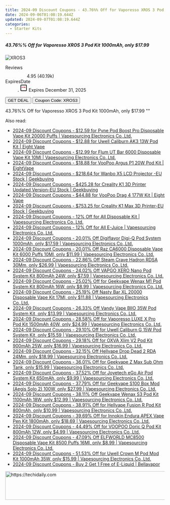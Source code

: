 ```yaml
---
title: 2024-09 Discount Coupons - 43.76%% Off for Vaporesso XROS 3 Pod Kit 1000mAh, only $17.99 | Vapesourcing Electronics Co.,Ltd.
date: 2024-09-06T01:08:19.644Z
updated: 2024-09-07T01:08:19.644Z
categories:
  - Starter Kits
---
```



<div class="max-w-4xl mx-auto grid grid-cols-1 lg:max-w-5xl lg:gap-x-20 lg:grid-cols-2">
  <div class="relative p-3 col-start-1 row-start-1 flex flex-col-reverse rounded-lg bg-gradient-to-t from-black/75 via-black/0 sm:bg-none sm:row-start-2 sm:p-0 lg:row-start-1">
    <h5 class="mt-1 text-lg font-semibold text-white sm:text-slate-900 md:text-2xl dark:sm:text-white">43.76%% Off for Vaporesso XROS 3 Pod Kit 1000mAh, only $17.99</h5>
  </div>
  
  <div class="col-start-1 col-end-3 row-start-1 grid gap-4 sm:mb-6 sm:grid-cols-4 lg:col-start-2 lg:row-span-6 lg:row-end-6 lg:mb-0 lg:gap-6">
      <img src="&quot;https://static.shareasale.com/image/90958/deal/VaporessoXROS3PodKit1000mAh.png&quot;" onClick="javascript:window.open(decodeURIComponent('%22https%3A%2F%2Fwww.shareasale.com%2Fu.cfm%3Fd%3D968632%26m%3D90958%26u%3D4338022%22'), '_blank');void(0);" alt="XROS3" class="h-60 w-full rounded-lg object-cover sm:col-span-2 sm:h-52 lg:col-span-full" loading="lazy" />
    
  </div>
  <dl class="row-start-2 mt-4 flex items-center text-xs font-medium sm:row-start-3 sm:mt-1 md:mt-2.5 lg:row-start-2">
    <dt class="sr-only">Reviews</dt>
    <dd class="flex items-center text-indigo-600 dark:text-indigo-400">
      <svg width="24" height="24" fill="none" aria-hidden="true" class="mr-1 stroke-current dark:stroke-indigo-500">
        <path d="m12 5 2 5h5l-4 4 2.103 5L12 16l-5.103 3L9 14l-4-4h5l2-5Z" stroke-width="2" stroke-linecap="round" stroke-linejoin="round" />
      </svg>
      <span>4.95 <span class="font-normal text-slate-400">(40.19k)</span></span>
    </dd>
    <dt class="sr-only">ExpiresDate</dt>
    <dd class="flex items-center">
      <svg width="2" height="2" aria-hidden="true" fill="currentColor" class="mx-3 text-slate-300">
        <circle cx="1" cy="1" r="1" />
      </svg>
      <svg width="24" height="24" viewBox="0 0 24 24" fill="none" stroke="currentColor" stroke-width="2">
        <rect x="3" y="3" width="18" height="18" rx="2" fill="#fff" />
        <path d="M6 10L18 10" stroke="red" stroke-width="2" fill="none" />
        <path d="M10 6L10 18" stroke="#fff" stroke-width="2" fill="none" />
      </svg>
      Expires December 31, 2025    </dd>
  </dl>
  <div class="col-start-1 row-start-3 mt-4 self-center sm:col-start-2 sm:row-span-2 sm:row-start-2 sm:mt-0 lg:col-start-1 lg:row-start-3 lg:row-end-4 lg:mt-6">
    <button type="button" onClick="javascript:window.open(decodeURIComponent('%22https%3A%2F%2Fwww.shareasale.com%2Fu.cfm%3Fd%3D968632%26m%3D90958%26u%3D4338022%22'), '_blank');void(0);" class="rounded-lg bg-red-600 px-3 py-2 text-sm font-medium leading-6 text-white">GET DEAL</button>
    <button type="button" onClick="javascript:window.open(decodeURIComponent('%22https%3A%2F%2Fwww.shareasale.com%2Fu.cfm%3Fd%3D968632%26m%3D90958%26u%3D4338022%22'), '_blank');void(0);" class="border-dashed border-2 border-indigo-600 bg-green-100 text-sm leading-6 font-medium py-2 px-3 rounded-lg">Coupon Code: XROS3</button>
  </div>
  <p class="col-start-1 mt-4 text-sm leading-6 sm:col-span-2 lg:col-span-1 lg:row-start-4 lg:mt-6 dark:text-slate-400">
    43.76%% Off for Vaporesso XROS 3 Pod Kit 1000mAh, only $17.99 
""  </p>
</div>
<span class="atpl-alsoreadstyle">Also read:</span>
<div><ul>
<li><a href="https://coupons.techidaily.com/coupon-1102522-share-90958-sale/"><u>2024-09 Discount Coupons - $12.59 for Pyne Pod Boost Pro Disposable Vape Kit 20000 Puffs | Vapesourcing Electronics Co.,Ltd.</u></a></li>
<li><a href="https://coupons.techidaily.com/coupon-1097647-share-59344-sale/"><u>2024-09 Discount Coupons - $12.88 for Uwell Caliburn AK3 13W Pod Kit | Eight Vape</u></a></li>
<li><a href="https://coupons.techidaily.com/coupon-1062742-share-90958-sale/"><u>2024-09 Discount Coupons - $12.99 for Flum UT Bar 6000 Disposable Vape Kit 10Ml | Vapesourcing Electronics Co.,Ltd.</u></a></li>
<li><a href="https://coupons.techidaily.com/coupon-1097645-share-59344-sale/"><u>2024-09 Discount Coupons - $18.88 for VooPoo Argus P1 20W Pod Kit | EightVape</u></a></li>
<li><a href="https://coupons.techidaily.com/coupon-1100686-share-38812-sale/"><u>2024-09 Discount Coupons - $218.64 for Wanbo X5 LCD Projector -EU Stock | Geekbuying</u></a></li>
<li><a href="https://coupons.techidaily.com/coupon-1100683-share-38812-sale/"><u>2024-09 Discount Coupons - $425.28 for Creality K1 3D Printer Updated Version-EU Stock | Geekbuying</u></a></li>
<li><a href="https://coupons.techidaily.com/coupon-1097640-share-59344-sale/"><u>2024-09 Discount Coupons - $44.88 for VooPoo Drag 4 177W Kit | Eight Vape</u></a></li>
<li><a href="https://coupons.techidaily.com/coupon-1100685-share-38812-sale/"><u>2024-09 Discount Coupons - $753.25 for Creality K1 Max 3D Printer-EU Stock | Geekbuying</u></a></li>
<li><a href="https://coupons.techidaily.com/coupon-1036189-share-90958-sale/"><u>2024-09 Discount Coupons - 12% Off for All Disposable Kit | Vapesourcing Electronics Co.,Ltd.</u></a></li>
<li><a href="https://coupons.techidaily.com/coupon-1036173-share-90958-sale/"><u>2024-09 Discount Coupons - 12% Off for All E-Juice | Vapesourcing Electronics Co.,Ltd.</u></a></li>
<li><a href="https://coupons.techidaily.com/coupon-1072019-share-90958-sale/"><u>2024-09 Discount Coupons - 20.01% Off Digiflavor Digi-Q Pod System 1000mAh, only $17.59 | Vapesourcing Electronics Co.,Ltd.</u></a></li>
<li><a href="https://coupons.techidaily.com/coupon-1048230-share-90958-sale/"><u>2024-09 Discount Coupons - 20.01% Off Raz CA6000 Disposable Vape Kit 6000 Puffs 10Ml, only $11.99 | Vapesourcing Electronics Co.,Ltd.</u></a></li>
<li><a href="https://coupons.techidaily.com/coupon-1069385-share-90958-sale/"><u>2024-09 Discount Coupons - 22.86% Off Steam Crave Hadron RDSA 30Mm, only $26.99 | Vapesourcing Electronics Co.,Ltd.</u></a></li>
<li><a href="https://coupons.techidaily.com/coupon-1100831-share-90958-sale/"><u>2024-09 Discount Coupons - 24.02% Off VAPGO XERO Nano Pod System Kit 800mAh 24W, only $7.59 | Vapesourcing Electronics Co.,Ltd.</u></a></li>
<li><a href="https://coupons.techidaily.com/coupon-892179-share-90958-sale/"><u>2024-09 Discount Coupons - 25.02% Off for Geekvape Wenax M1 Pod System Kit 800mAh 16W, only $8.99 | Vapesourcing Electronics Co.,Ltd.</u></a></li>
<li><a href="https://coupons.techidaily.com/coupon-1102845-share-90958-sale/"><u>2024-09 Discount Coupons - 25.19% Off Nasty Bar XL 20000 Disposable Vape Kit 17Ml, only $11.88 | Vapesourcing Electronics Co.,Ltd.</u></a></li>
<li><a href="https://coupons.techidaily.com/coupon-1101872-share-90958-sale/"><u>2024-09 Discount Coupons - 26.33% Off Vandy Vape BIIO 35W Pod System Kit, only $13.99 | Vapesourcing Electronics Co.,Ltd.</u></a></li>
<li><a href="https://coupons.techidaily.com/coupon-1049620-share-90958-sale/"><u>2024-09 Discount Coupons - 28.58% Off for Vaporesso LUXE X Pro Pod Kit 1500mAh 40W, only $24.99 | Vapesourcing Electronics Co.,Ltd.</u></a></li>
<li><a href="https://coupons.techidaily.com/coupon-704070-share-90958-sale/"><u>2024-09 Discount Coupons - 29.10% Off for Uwell Caliburn G 15W Pod System Kit, only $15.59 | Vapesourcing Electronics Co.,Ltd.</u></a></li>
<li><a href="https://coupons.techidaily.com/coupon-1033356-share-90958-sale/"><u>2024-09 Discount Coupons - 29.18% Off for OXVA Xlim V2 Pod Kit 900mAh 25W, only $16.99 | Vapesourcing Electronics Co.,Ltd.</u></a></li>
<li><a href="https://coupons.techidaily.com/coupon-1071405-share-90958-sale/"><u>2024-09 Discount Coupons - 32.15% Off Hellvape Drop Dead 2 RDA 24Mm, only $18.99 | Vapesourcing Electronics Co.,Ltd.</u></a></li>
<li><a href="https://coupons.techidaily.com/coupon-791468-share-90958-sale/"><u>2024-09 Discount Coupons - 36.01% Off for Geekvape Z Max Sub Ohm Tank, only $15.99 | Vapesourcing Electronics Co.,Ltd.</u></a></li>
<li><a href="https://coupons.techidaily.com/coupon-873638-share-90958-sale/"><u>2024-09 Discount Coupons - 37.52% Off for Joyetech eGo Air Pod System Kit 650mAh, only $9.99 | Vapesourcing Electronics Co.,Ltd.</u></a></li>
<li><a href="https://coupons.techidaily.com/coupon-829802-share-90958-sale/"><u>2024-09 Discount Coupons - 37.79% Off for Geekvape S100 Box Mod (Aegis Solo 2) 100W, only $27.99 | Vapesourcing Electronics Co.,Ltd.</u></a></li>
<li><a href="https://coupons.techidaily.com/coupon-1055123-share-90958-sale/"><u>2024-09 Discount Coupons - 38.11% Off Geekvape Wenax S3 Pod Kit 1100mAh 18W, only $12.99 | Vapesourcing Electronics Co.,Ltd.</u></a></li>
<li><a href="https://coupons.techidaily.com/coupon-1027339-share-90958-sale/"><u>2024-09 Discount Coupons - 38.91% Off for Hellvape Fusion R Pod Kit 800mAh, only $10.99 | Vapesourcing Electronics Co.,Ltd.</u></a></li>
<li><a href="https://coupons.techidaily.com/coupon-993547-share-90958-sale/"><u>2024-09 Discount Coupons - 39.69% Off for Innokin Endura APEX Vape Pen Kit 1800mAh, only $18.69 | Vapesourcing Electronics Co.,Ltd.</u></a></li>
<li><a href="https://coupons.techidaily.com/coupon-1007305-share-90958-sale/"><u>2024-09 Discount Coupons - 44.49% Off for VOOPOO Doric Q Pod Kit 800mAh 12W, only $4.99 | Vapesourcing Electronics Co.,Ltd.</u></a></li>
<li><a href="https://coupons.techidaily.com/coupon-1034498-share-90958-sale/"><u>2024-09 Discount Coupons - 47.09% Off ELFWORLD MC8500 Disposable Vape Kit 8500 Puffs 16Ml, only $8.99 | Vapesourcing Electronics Co.,Ltd.</u></a></li>
<li><a href="https://coupons.techidaily.com/coupon-985119-share-90958-sale/"><u>2024-09 Discount Coupons - 51.53% Off for Uwell Crown M Pod Mod Kit 1000mAh 35W, only $15.99 | Vapesourcing Electronics Co.,Ltd.</u></a></li>
<li><a href="https://coupons.techidaily.com/coupon-1100850-share-122475-sale/"><u>2024-09 Discount Coupons - Buy 2 Get 1 Free of E-Liquid | Bellavapor</u></a></li>
</ul></div>

<ins class="adsbygoogle"
      style="display:block"
      data-ad-client="ca-pub-7571918770474297"
      data-ad-slot="8358498916"
      data-ad-format="auto"
      data-full-width-responsive="true"></ins>
<!-- affiliate ads begin -->
<a href="https://appsumo.8odi.net/c/5597632/2118311/7443" target="_top" id="2118311">
  <img src="//a.impactradius-go.com/display-ad/7443-2118311" border="0" alt="https://techidaily.com" width="728" height="90"/>
</a>
<img height="0" width="0" src="https://appsumo.8odi.net/i/5597632/2118311/7443" style="position:absolute;visibility:hidden;" border="0" />
<!-- affiliate ads end -->